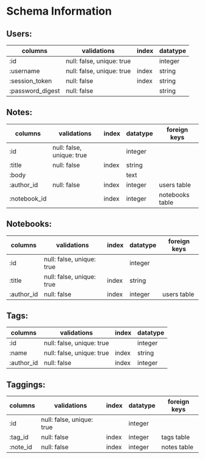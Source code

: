 # Schema Information

## Users:

| columns          | validations   						  | index | datatype |
|------------------|----------------------------|-------|----------|
| :id              | null: false, unique: true  |       | integer  |
| :username				 | null: false, unique: true  | index | string   |
| :session_token	 | null: false						  	|	index |	string   |
|	:password_digest | null: false						  	|				|	string   |


## Notes:

| columns 		 | validations								| index | datatype | foreign keys    |
|--------------|----------------------------|-------|----------|-----------------|
| :id          | null: false, unique: true  |       | integer  |                 |
|	:title 			 | null: false              	|	index | string   |                 |
|	:body 			 |														|				|	text     |                 |
|	:author_id   | null: false								|	index | integer  | users table     |
|	:notebook_id |														|	index | integer  | notebooks table |


## Notebooks:

| columns 	 | validations               | index | datatype | foreign keys |
|------------|---------------------------|-------|----------|--------------|
| :id        | null: false, unique: true |       | integer  |              |
|	:title  	 | null: false, unique: true | index | string   |              |
|	:author_id | null: false 							 | index | integer  | users table  |


## Tags:

| columns    | validations               | index | datatype |
|------------|---------------------------|-------|----------|
| :id        | null: false, unique: true |       | integer  |
| :name      | null: false, unique: true | index | string   |
| :author_id | null: false               | index | integer  |


## Taggings:

| columns  | validations               | index | datatype | foreign keys |
|----------|---------------------------|-------|----------|--------------|
| :id      | null: false, unique: true |       | integer  |              |
|	:tag_id  | null: false               | index | integer  | tags table   |
|	:note_id | null: false               | index | integer  | notes table  |
